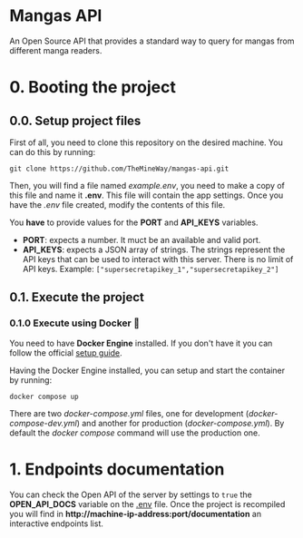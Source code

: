 # Mangas API

An Open Source API that provides a standard way to query for mangas from different manga readers.

# 0. Booting the project

## 0.0. Setup project files

First of all, you need to clone this repository on the desired machine. You can do this by running:

```shell
git clone https://github.com/TheMineWay/mangas-api.git
```

Then, you will find a file named _example.env_, you need to make a copy of this file and name it **.env**. This file will contain the app settings.
Once you have the _.env_ file created, modify the contents of this file.

You **have** to provide values for the **PORT** and **API_KEYS** variables.

- **PORT**: expects a number. It muct be an available and valid port.
- **API_KEYS**: expects a JSON array of strings. The strings represent the API keys that can be used to interact with this server. There is no limit of API keys. Example: `["supersecretapikey_1","supersecretapikey_2"]`

## 0.1. Execute the project

### 0.1.0 Execute using Docker 🐳

You need to have **Docker Engine** installed. If you don't have it you can follow the official [setup guide](https://docs.docker.com/engine/install/).

Having the Docker Engine installed, you can setup and start the container by running:

```shell
docker compose up
```

There are two _docker-compose.yml_ files, one for development (_docker-compose-dev.yml_) and another for production (_docker-compose.yml_). By default the _docker compose_ command will use the production one.

# 1. Endpoints documentation

You can check the Open API of the server by settings to `true` the **OPEN_API_DOCS** variable on the [.env](./.env) file. Once the project is recompiled you will find in **http://machine-ip-address:port/documentation** an interactive endpoints list.
